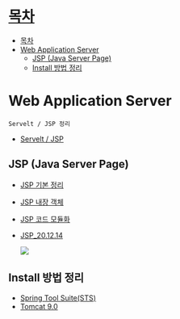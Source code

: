 # [목차](#목차)
- [목차](#목차)
- [Web Application Server](#web-application-server)
  - [JSP (Java Server Page)](#jsp-java-server-page)
  - [Install 방법 정리](#install-방법-정리)

# Web Application Server
```
Servelt / JSP 정리
```
- [Servelt / JSP](./ServletJSP/README.md)

## JSP (Java Server Page)
- [JSP 기본 정리](../06.WAS/JSP/JSP기본정리.md.md)
- [JSP 내장 객체](../06.WAS/JSP/JSP내장객체.md)
- [JSP 코드 모듈화](../06.WAS/JSP/JSP코드모듈화.md)
- [JSP_20.12.14](../06.WAS/JSP/JSP-201214.md)

  ![](https://images.velog.io/images/withcolinsong/post/c207e47f-5cf3-4208-bfd0-0ef59e653007/image.png)

## Install 방법 정리
- [Spring Tool Suite(STS)](spring_install.md)
- [Tomcat 9.0](Tomcat_Install.md)
